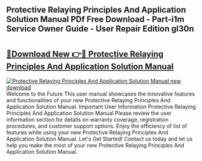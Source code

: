 ## Protective Relaying Principles And Application Solution Manual PDf Free Download - Part-i1m Service Owner Guide - User Repair Edition gl30n

# <h2><a href="http://bc83958.oget.top/?id=Protective+Relaying+Principles+And+Application+Solution+Manual">🔗Download New 👉🔴 Protective Relaying Principles And Application Solution Manual</a></h2>

[![Protective Relaying Principles And Application Solution Manual new download](https://i.imgur.com/5g1atiW.png)](http://bc83958.oget.top/?id=Protective+Relaying+Principles+And+Application+Solution+Manual)
Welcome to the Future This user manual showcases the innovative features and functionalities of your new Protective Relaying Principles And Application Solution Manual. Important User Information Protective Relaying Principles And Application Solution Manual Please review the user information section for details on warranty coverage, registration procedures, and customer support options. Enjoy the efficiency of list of features while using your new Protective Relaying Principles And Application Solution Manual. Let's Get Started! Contact us today and let us help you make the most of your new Protective Relaying Principles And Application Solution Manual.
